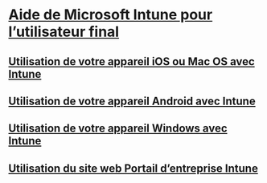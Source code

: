 # [Aide de Microsoft Intune pour l’utilisateur final]()
## [Utilisation de votre appareil iOS ou Mac OS avec Intune](using-your-ios-or-mac-os-x-device-with-intune.md)
## [Utilisation de votre appareil Android avec Intune](using-your-android-device-with-intune.md)
## [Utilisation de votre appareil Windows avec Intune](using-your-windows-device-with-intune.md)
## [Utilisation du site web Portail d’entreprise Intune](using-the-intune-company-portal-website.md)


<!--HONumber=May16_HO1-->


